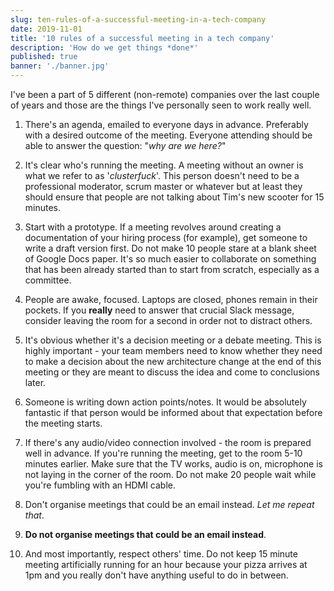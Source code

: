 ```yaml
---
slug: ten-rules-of-a-successful-meeting-in-a-tech-company
date: 2019-11-01
title: '10 rules of a successful meeting in a tech company'
description: 'How do we get things *done*'
published: true
banner: './banner.jpg'
---
```


I've been a part of 5 different (non-remote) companies over the last couple of years and those are the things I've personally seen to work really well.

1. There's an agenda, emailed to everyone days in advance. Preferably with a desired outcome of the meeting. Everyone attending should be able to answer the question: "_why are we here?_"

2. It's clear who's running the meeting. A meeting without an owner is what we refer to as '_clusterfuck_'. This person doesn't need to be a professional moderator, scrum master or whatever but at least they should ensure that people are not talking about Tim's new scooter for 15 minutes.

3. Start with a prototype. If a meeting revolves around creating a documentation of your hiring process (for example), get someone to write a draft version first. Do not make 10 people stare at a blank sheet of Google Docs paper. It's so much easier to collaborate on something that has been already started than to start from scratch, especially as a committee.

4. People are awake, focused. Laptops are closed, phones remain in their pockets. If you **really** need to answer that crucial Slack message, consider leaving the room for a second in order not to distract others.

5. It's obvious whether it's a decision meeting or a debate meeting. This is highly important - your team members need to know whether they need to make a decision about the new architecture change at the end of this meeting or they are meant to discuss the idea and come to conclusions later.

6. Someone is writing down action points/notes. It would be absolutely fantastic if that person would be informed about that expectation before the meeting starts.

7. If there's any audio/video connection involved - the room is prepared well in advance. If you're running the meeting, get to the room 5-10 minutes earlier. Make sure that the TV works, audio is on, microphone is not laying in the corner of the room. Do not make 20 people wait while you're fumbling with an HDMI cable.

8. Don't organise meetings that could be an email instead. _Let me repeat that_.

9. **Do not organise meetings that could be an email instead**.

10. And most importantly, respect others' time. Do not keep 15 minute meeting artificially running for an hour because your pizza arrives at 1pm and you really don't have anything useful to do in between.
